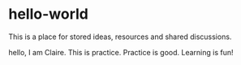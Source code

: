 # hello-world
This is a place for stored ideas, resources and shared discussions.

hello,  I am Claire. This is practice. Practice is good.
Learning is fun!
